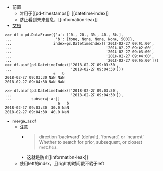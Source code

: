 - 前置
  - 常用于[[pd-timestamps]], [[datetime-index]]
  - 防止看到未来信息，[[information-leak]]
- [文档](https://pandas.pydata.org/pandas-docs/stable/reference/api/pandas.DataFrame.asof.html)

```
>>> df = pd.DataFrame({'a': [10., 20., 30., 40., 50.],
...                    'b': [None, None, None, None, 500]},
...                   index=pd.DatetimeIndex(['2018-02-27 09:01:00',
...                                           '2018-02-27 09:02:00',
...                                           '2018-02-27 09:03:00',
...                                           '2018-02-27 09:04:00',
...                                           '2018-02-27 09:05:00']))
>>> df.asof(pd.DatetimeIndex(['2018-02-27 09:03:30',
...                           '2018-02-27 09:04:30']))
                      a   b
2018-02-27 09:03:30 NaN NaN
2018-02-27 09:04:30 NaN NaN

>>> df.asof(pd.DatetimeIndex(['2018-02-27 09:03:30',
...                           '2018-02-27 09:04:30']),
...         subset=['a'])
                        a   b
2018-02-27 09:03:30  30.0 NaN
2018-02-27 09:04:30  40.0 NaN
```
- [merge_asof](https://pandas.pydata.org/pandas-docs/stable/reference/api/pandas.merge_asof.html)
  - 注意
    - > direction ‘backward’ (default), ‘forward’, or ‘nearest’ Whether to search for prior, subsequent, or closest matches.
    - 这就是防止[[information-leak]]
  - 使用left的index，且right的时间戳不晚于left